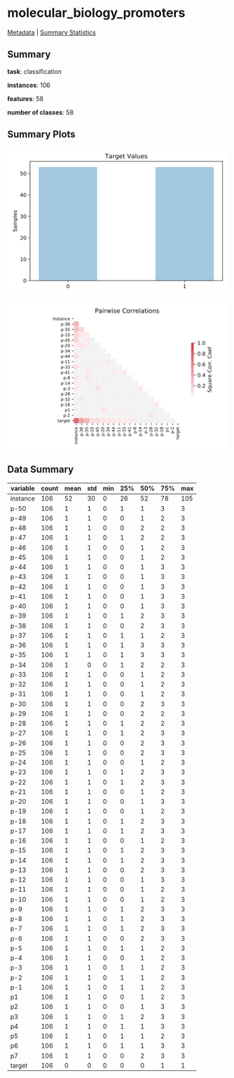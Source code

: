 # molecular_biology_promoters

[Metadata](metadata.yaml) | [Summary Statistics](summary_stats.csv)

## Summary

**task**: classification

**instances**: 106

**features**: 58

**number of classes**: 58

## Summary Plots

![Labels](label.svg)

![Corr](corr.svg)

## Data Summary

|	variable	|	count	|	mean	|	std	|	min	|	25%	|	50%	|	75%	|	max|
| --- | --- | --- | --- | --- | --- | --- | --- | --- |
|	instance	|	106	|	52	|	30	|	0	|	26	|	52	|	78	|	105
|	p-50	|	106	|	1	|	1	|	0	|	1	|	1	|	3	|	3
|	p-49	|	106	|	1	|	1	|	0	|	0	|	1	|	2	|	3
|	p-48	|	106	|	1	|	1	|	0	|	0	|	2	|	2	|	3
|	p-47	|	106	|	1	|	1	|	0	|	1	|	2	|	2	|	3
|	p-46	|	106	|	1	|	1	|	0	|	0	|	1	|	2	|	3
|	p-45	|	106	|	1	|	1	|	0	|	0	|	1	|	2	|	3
|	p-44	|	106	|	1	|	1	|	0	|	0	|	1	|	3	|	3
|	p-43	|	106	|	1	|	1	|	0	|	0	|	1	|	3	|	3
|	p-42	|	106	|	1	|	1	|	0	|	0	|	1	|	3	|	3
|	p-41	|	106	|	1	|	1	|	0	|	0	|	1	|	3	|	3
|	p-40	|	106	|	1	|	1	|	0	|	0	|	1	|	3	|	3
|	p-39	|	106	|	1	|	1	|	0	|	1	|	2	|	3	|	3
|	p-38	|	106	|	1	|	1	|	0	|	0	|	2	|	3	|	3
|	p-37	|	106	|	1	|	1	|	0	|	1	|	1	|	2	|	3
|	p-36	|	106	|	1	|	1	|	0	|	1	|	3	|	3	|	3
|	p-35	|	106	|	1	|	1	|	0	|	1	|	3	|	3	|	3
|	p-34	|	106	|	1	|	0	|	0	|	1	|	2	|	2	|	3
|	p-33	|	106	|	1	|	1	|	0	|	0	|	1	|	2	|	3
|	p-32	|	106	|	1	|	1	|	0	|	0	|	1	|	2	|	3
|	p-31	|	106	|	1	|	1	|	0	|	0	|	1	|	2	|	3
|	p-30	|	106	|	1	|	1	|	0	|	0	|	2	|	3	|	3
|	p-29	|	106	|	1	|	1	|	0	|	0	|	2	|	2	|	3
|	p-28	|	106	|	1	|	1	|	0	|	1	|	2	|	2	|	3
|	p-27	|	106	|	1	|	1	|	0	|	1	|	2	|	3	|	3
|	p-26	|	106	|	1	|	1	|	0	|	0	|	2	|	3	|	3
|	p-25	|	106	|	1	|	1	|	0	|	0	|	2	|	3	|	3
|	p-24	|	106	|	1	|	1	|	0	|	0	|	1	|	2	|	3
|	p-23	|	106	|	1	|	1	|	0	|	1	|	2	|	3	|	3
|	p-22	|	106	|	1	|	1	|	0	|	1	|	2	|	3	|	3
|	p-21	|	106	|	1	|	1	|	0	|	0	|	1	|	2	|	3
|	p-20	|	106	|	1	|	1	|	0	|	0	|	1	|	3	|	3
|	p-19	|	106	|	1	|	1	|	0	|	0	|	1	|	2	|	3
|	p-18	|	106	|	1	|	1	|	0	|	1	|	2	|	3	|	3
|	p-17	|	106	|	1	|	1	|	0	|	1	|	2	|	3	|	3
|	p-16	|	106	|	1	|	1	|	0	|	0	|	1	|	2	|	3
|	p-15	|	106	|	1	|	1	|	0	|	1	|	2	|	3	|	3
|	p-14	|	106	|	1	|	1	|	0	|	1	|	2	|	3	|	3
|	p-13	|	106	|	1	|	1	|	0	|	0	|	2	|	3	|	3
|	p-12	|	106	|	1	|	1	|	0	|	0	|	1	|	3	|	3
|	p-11	|	106	|	1	|	1	|	0	|	0	|	1	|	2	|	3
|	p-10	|	106	|	1	|	1	|	0	|	0	|	1	|	2	|	3
|	p-9	|	106	|	1	|	1	|	0	|	1	|	2	|	3	|	3
|	p-8	|	106	|	1	|	1	|	0	|	1	|	2	|	3	|	3
|	p-7	|	106	|	1	|	1	|	0	|	1	|	2	|	3	|	3
|	p-6	|	106	|	1	|	1	|	0	|	0	|	2	|	3	|	3
|	p-5	|	106	|	1	|	1	|	0	|	1	|	1	|	2	|	3
|	p-4	|	106	|	1	|	1	|	0	|	0	|	1	|	2	|	3
|	p-3	|	106	|	1	|	1	|	0	|	1	|	1	|	2	|	3
|	p-2	|	106	|	1	|	1	|	0	|	1	|	1	|	2	|	3
|	p-1	|	106	|	1	|	1	|	0	|	1	|	1	|	2	|	3
|	p1	|	106	|	1	|	1	|	0	|	0	|	1	|	2	|	3
|	p2	|	106	|	1	|	1	|	0	|	0	|	1	|	3	|	3
|	p3	|	106	|	1	|	1	|	0	|	1	|	2	|	3	|	3
|	p4	|	106	|	1	|	1	|	0	|	1	|	1	|	3	|	3
|	p5	|	106	|	1	|	1	|	0	|	1	|	1	|	2	|	3
|	p6	|	106	|	1	|	1	|	0	|	1	|	1	|	3	|	3
|	p7	|	106	|	1	|	1	|	0	|	0	|	2	|	3	|	3
|	target	|	106	|	0	|	0	|	0	|	0	|	0	|	1	|	1
